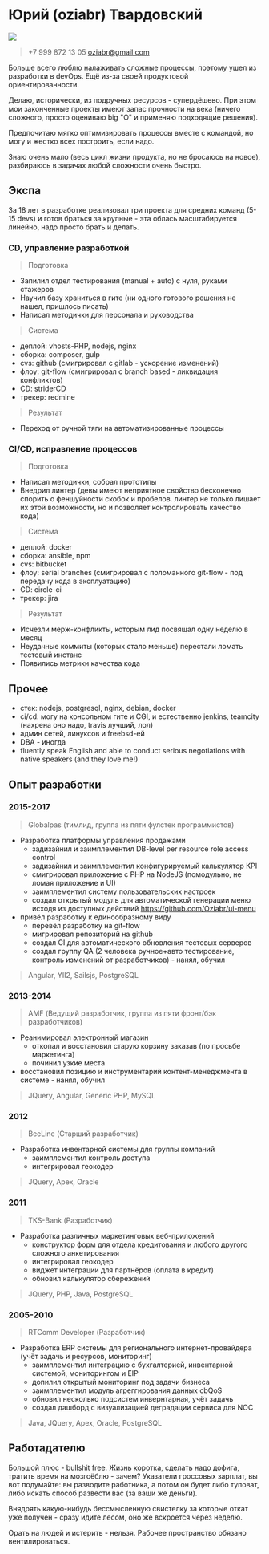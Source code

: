 # Юрий (oziabr) Твардовский

![](https://avatars0.githubusercontent.com/u/5451508)

> +7 999 872 13 05
> oziabr@gmail.com

Больше всего люблю налаживать сложные процессы, поэтому ушел из разработки в devOps. Ещё из-за своей продуктовой ориентированности.

Делаю, исторически, из подручных ресурсов - супердёшево. При этом мои законченные проекты имеют запас прочности на века (ничего сложного, просто оцениваю big "O" и применяю подходящие решения).

Предпочитаю мягко оптимизировать процессы вместе с командой, но могу и жестко всех построить, если надо.

Знаю очень мало (весь цикл жизни продукта, но не бросаюсь на новое), разбираюсь в задачах любой сложности очень быстро.

## Экспа

За 18 лет в разработке реализовал три проекта для средних команд (5-15 devs) и готов браться за крупные - эта облась масштабируется линейно, надо просто брать и делать.

### CD, управление разработкой
> Подготовка
- Запилил отдел тестирования (manual + auto) с нуля, руками стажеров
- Научил базу храниться в гите (ни одного готового решения не нашел, пришлось писать)
- Написал методички для персонала и руководства
> Система
- деплой: vhosts-PHP, nodejs, nginx
- сборка: composer, gulp
- cvs: github (смигрировал с gitlab - ускорение изменений)
- флоу: git-flow (смигрировал с branch based - ликвидация конфликтов)
- CD: striderCD
- трекер: redmine
> Результат
- Переход от ручной тяги на автоматизированные процессы

### CI/CD, исправление процессов
> Подготовка
- Написал методички, собрал прототипы
- Внедрил линтер (девы имеют неприятное свойство бесконечно спорить о феншуйности скобок и пробелов. линтер не только лишает их этой возможности, но и позволяет контролировать качество кода)
> Система
- деплой: docker
- сборка: ansible, npm
- cvs: bitbucket
- флоу: serial branches (смигрировал с поломанного git-flow - под передачу кода в эксплуатацию)
- CD: circle-ci
- трекер: jira
> Результат
- Исчезли мерж-конфликты, которым лид посвящал одну неделю в месяц
- Неудачные коммиты (которых стало меньше) перестали ломать тестовый инстанс
- Появились метрики качества кода

## Прочее
- стек: nodejs, postgresql, nginx, debian, docker
- ci/cd: могу на консольном гите и CGI, и естественно jenkins, teamcity (нахрена оно надо, travis лучший, лол)
- админ сетей, линуксов и freebsd-ей
- DBA - иногда
- fluently speak English and able to conduct serious negotiations with native speakers (and they love me!)

## Опыт разработки

### 2015-2017
> Globalpas (тимлид, группа из пяти фулстек программистов)
- Разработка платформы управления продажами
  - задизайнил и заимплементил DB-level per resource role access control
  - задизайнил и заимплементил конфигурируемый калькулятор KPI
  - смигрировал приложение с PHP на NodeJS (помодульно, не ломая приложение и UI)
  - заимплементил систему пользовательских настроек
  - создал открытый модуль для автоматической генерации меню исходя из доступных действий https://github.com/Oziabr/ui-menu
- привёл разработку к единообразному виду
  - перевёл разработку на git-flow
  - мигрировал репозиторий на github
  - создал CI для автоматического обновления тестовых серверов
  - создал группу QA (2 человека ручное+авто тестирование, контроль изменений от разработчиков) - нанял, обучил
> Angular, YII2, Sailsjs, PostgreSQL

### 2013-2014
> AMF (Ведущий разработчик, группа из пяти фронт/бэк разработчиков)
- Реанимировал электронный магазин
  - откопал и восстановил старую корзину заказав (по просьбе маркетинга)
  - починил узкие места
- восстановил позицию и инструментарий контент-менеджмента в системе - нанял, обучил
> JQuery, Angular, Generic PHP, MySQL

### 2012
> BeeLine (Старший разработчик)
- Разработка инвентарной системы для группы компаний
  - заимплементил контроль доступа
  - интегрировал геокодер
> JQuery, Apex, Oracle

### 2011
> TKS-Bank (Разработчик)
- Разработка различных маркетинговых веб-приложений
  - конструктор форм для отдела кредитования и любого другого сложного анкетирования
  - интегрировал геокодер
  - виджет интеграции для партнёров (оплата в кредит)
  - обновил калькулятор сбережений
> JQuery, PHP, Java, PostgreSQL

### 2005-2010
> RTComm Developer (Разработчик)
- Разработка ERP системы для регионального интернет-провайдера (учёт задачь и ресурсов, мониторинг)
  - заимплементил интеграцию с бухгалтерией, инвентарной системой, мониторингом и EIP
  - допилил открытый мониторинг под задачи бизнеса
  - заимплементил модуль агреггирования данных cbQoS
  - обновил несколько подсистем инвернтарная, учёт задачь
  - создал дашборд с визуализацией деградации сервиса для NOC
> Java, JQuery, Apex, Oracle, PostgreSQL

## Работадателю
Большой плюс - bullshit free. Жизнь коротка, сделать надо дофига, тратить время на мозгоёблю - зачем? Указатели гроссовых зарплат, вы вот подумайте: вы разводите работника, а потом он будет либо туповат, либо искать способ развести вас (за ваши же деньги).

Внядрять какую-нибудь бессмысленную свистелку за которые откат уже получен - сразу идите лесом, оно же вскроется через неделю.

Орать на людей и истерить - нельзя. Рабочее пространство обязано вентилироваться.

